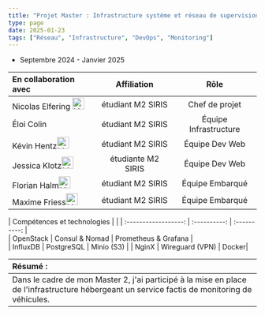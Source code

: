 ```yaml
---
title: "Projet Master : Infrastructure système et réseau de supervision d'une flotte de véhicules"
type: page
date: 2025-01-23
tags: ["Réseau", "Infrastructure", "DevOps", "Monitoring"]
---
```


- Septembre 2024 - Janvier 2025

|En collaboration avec | Affiliation | Rôle | 
| :------------------ | :----------: | :----------: |
| Nicolas Elfering <a href="https://www.linkedin.com/in/nelfering/"><img src="/images/linkedin.svg" alt="Linkedin" width="24px"></a>| étudiant M2 SIRIS | Chef de projet|  
| Éloi Colin| étudiant M2 SIRIS | Équipe Infrastructure|  
| Kévin Hentz<a href="https://www.linkedin.com/in/kevin-hentz/"><img src="/images/linkedin.svg" alt="Linkedin" width="24px"></a>| étudiant M2 SIRIS | Équipe Dev Web|  
| Jessica Klotz<a href="https://www.linkedin.com/in/jessica-klotz-jk/"><img src="/images/linkedin.svg" alt="Linkedin" width="24px"></a>| étudiante M2 SIRIS | Équipe Dev Web|  
| Florian Halm<a href="https://www.linkedin.com/in/florian-halm-b3b975331/"><img src="/images/linkedin.svg" alt="Linkedin" width="24px"></a>| étudiant M2 SIRIS | Équipe Embarqué|  
| Maxime Friess<a href="https://www.linkedin.com/in/maximefriess2/"><img src="/images/linkedin.svg" alt="Linkedin" width="24px"></a>| étudiant M2 SIRIS | Équipe Embarqué|  


 
| Compétences et technologies |    |
| :------------------: | :----------: | :----------: |  
| OpenStack | Consul & Nomad | Prometheus & Grafana |  
| InfluxDB | PostgreSQL |  Minio (S3) |
| NginX | Wireguard (VPN) |  Docker|


| Résumé : |
| :------------------ |
| Dans le cadre de mon Master 2, j'ai participé à la mise en place de l'infrastructure hébergeant un service factis de monitoring de véhicules.| 
